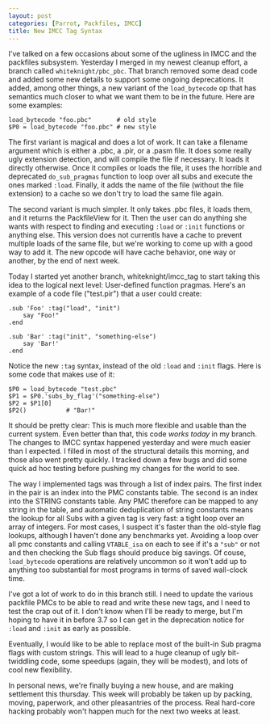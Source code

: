 ```yaml
---
layout: post
categories: [Parrot, Packfiles, IMCC]
title: New IMCC Tag Syntax
---
```


I've talked on a few occasions about some of the ugliness in IMCC and the
packfiles subsystem. Yesterday I merged in my newest cleanup effort, a branch
called `whiteknight/pbc_pbc`. That branch removed some dead code and added
some new details to support some ongoing deprecations. It added, among other
things, a new variant of the `load_bytecode` op that has semantics much
closer to what we want them to be in the future. Here are some examples:

    load_bytecode "foo.pbc"       # old style
    $P0 = load_bytecode "foo.pbc" # new style

The first variant is magical and does a lot of work. It can take a filename
argument which is either a .pbc, a .pir, or a .pasm file. It does some really
ugly extension detection, and will compile the file if necessary. It loads it
directly otherwise. Once it compiles or loads the file, it uses the horrible
and deprecated `do_sub_pragmas` function to loop over all subs and execute the
ones marked `:load`. Finally, it adds the name of the file (without the file
extension) to a cache so we don't try to load the same file again.

The second variant is much simpler. It only takes .pbc files, it loads them,
and it returns the PackfileView for it. Then the user can do anything she
wants with respect to finding and executing `:load` or `:init` functions or
anything else. This version does not currentls have a cache to prevent
multiple loads of the same file, but we're working to come up with a good way
to add it. The new opcode will have cache behavior, one way or another, by the
end of next week.

Today I started yet another branch, whiteknight/imcc_tag to start taking this
idea to the logical next level: User-defined function pragmas. Here's an
example of a code file ("test.pir") that a user could create:

    .sub 'Foo' :tag("load", "init")
        say "Foo!"
    .end

    .sub 'Bar' :tag("init", "something-else")
        say 'Bar!'
    .end

Notice the new `:tag` syntax, instead of the old `:load` and `:init` flags.
Here is some code that makes use of it:

    $P0 = load_bytecode "test.pbc"
    $P1 = $P0.'subs_by_flag'("something-else")
    $P2 = $P1[0]
    $P2()           # "Bar!"

It should be pretty clear: This is much more flexible and usable than the
current system. Even better than that, this code *works today* in my branch.
The changes to IMCC syntax happened yesterday and were much easier than I
expected. I filled in most of the structural details this morning, and those
also went pretty quickly. I tracked down a few bugs and did some quick ad hoc
testing before pushing my changes for the world to see.

The way I implemented tags was through a list of index pairs. The first index
in the pair is an index into the PMC constants table. The second is an index
into the STRING constants table. Any PMC therefore can be mapped to any
string in the table, and automatic deduplication of string constants means the
lookup for all Subs with a given tag is very fast: a tight loop over an array
of integers. For most cases, I suspect it's faster than the old-style flag
lookups, although I haven't done any benchmarks yet. Avoiding a loop over all
pmc constants and calling `VTABLE_isa` on each to see if it's a `"sub"` or not
and then checking the Sub flags should produce big savings. Of couse,
`load_bytecode` operations are relatively uncommon so it won't add up to
anything too substantial for most programs in terms of saved wall-clock time.

I've got a lot of work to do in this branch still. I need to update the
various packfile PMCs to be able to read and write these new tags, and I need
to test the crap out of it. I don't know when I'll be ready to merge, but I'm
hoping to have it in before 3.7 so I can get in the deprecation notice for
`:load` and `:init` as early as possible.

Eventually, I would like to be able to replace most of the built-in Sub
pragma flags with custom strings. This will lead to a huge cleanup of ugly
bit-twiddling code, some speedups (again, they will be modest), and lots of
cool new flexibility.

In personal news, we're finally buying a new house, and are making settlement
this thursday. This week will probably be taken up by packing, moving,
paperwork, and other pleasantries of the process. Real hard-core hacking
probably won't happen much for the next two weeks at least.

